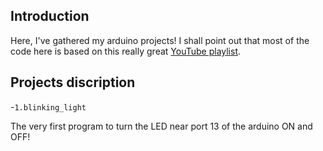 ## Introduction
Here, I've gathered my arduino projects!
I shall point out that most of the code here is based on this really great [YouTube playlist](https://www.youtube.com/playlist?list=PLGs0VKk2DiYw-L-RibttcvK-WBZm8WLEP).

## Projects discription
-`1.blinking_light`

The very first program to turn the LED near port 13 of the arduino ON and OFF!